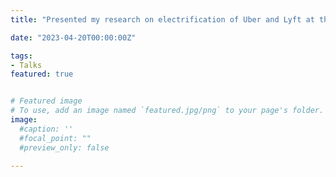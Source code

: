 ```yaml
---
title: "Presented my research on electrification of Uber and Lyft at the Maryland Transportation Institute Distinguished Seminar Series" 

date: "2023-04-20T00:00:00Z"

tags:
- Talks
featured: true


# Featured image
# To use, add an image named `featured.jpg/png` to your page's folder. 
image:
  #caption: ''
  #focal_point: ""
  #preview_only: false
  
---
```

